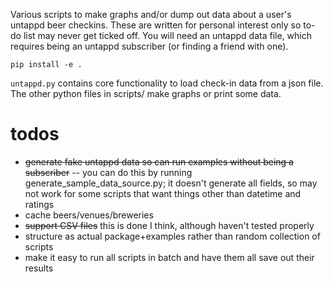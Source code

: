 Various scripts to make graphs and/or dump out data about a user's untappd beer checkins. These are written for personal interest only so to-do list may never get ticked off. You will need an untappd data file, which requires being an untappd subscriber (or finding a friend with one).

    pip install -e .

`untappd.py` contains core functionality to load check-in data from a json file. The other python files in scripts/ make graphs or print some data.

# todos

- ~~generate fake untappd data so can run examples without being a subscriber~~
-- you can do this by running generate_sample_data_source.py; it doesn't generate all fields, so may not work for some scripts that want things other than datetime and ratings
- cache beers/venues/breweries
- ~~support CSV files~~ this is done I think, although haven't tested properly
- structure as actual package+examples rather than random collection of scripts
- make it easy to run all scripts in batch and have them all save out their results

